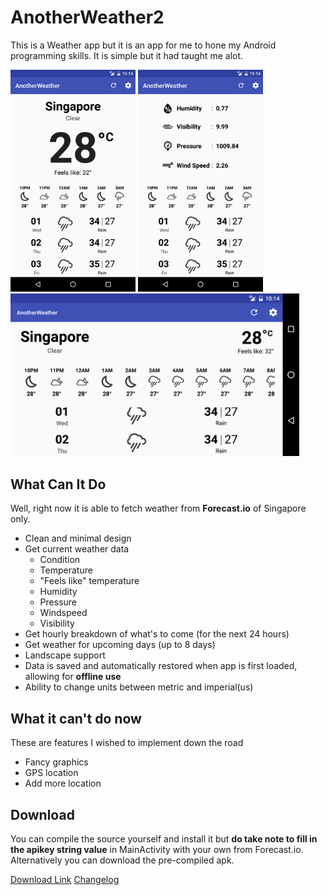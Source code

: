 # AnotherWeather2
This is a Weather app but it is an app for me to hone my Android programming skills. It is simple but it had taught me alot. 

<img src="ForReadme/s1.png" width="200">  <img src="ForReadme/s2.png" width="200">   <img src="ForReadme/s3.png" height="260">

## What Can It Do
Well, right now it is able to fetch weather from **Forecast.io** of Singapore only.

* Clean and minimal design
* Get current weather data
  * Condition
  * Temperature
  * "Feels like" temperature
  * Humidity
  * Pressure
  * Windspeed
  * Visibility
* Get hourly breakdown of what's to come (for the next 24 hours)
* Get weather for upcoming days (up to 8 days)
* Landscape support
* Data is saved and automatically restored when app is first loaded, allowing for **offline use**
* Ability to change units between metric and imperial(us)

## What it can't do now

These are features I wished to implement down the road

* Fancy graphics
* GPS location
* Add more location

## Download
You can compile the source yourself and install it but **do take note to fill in the apikey string value** in MainActivity with your own from Forecast.io. Alternatively you can download the pre-compiled apk.

[Download Link](https://github.com/AHWH/AnotherWeather2/raw/master/ForReadme/AnotherWeather2-latest.apk)
[Changelog](https://github.com/AHWH/AnotherWeather2/releases)

